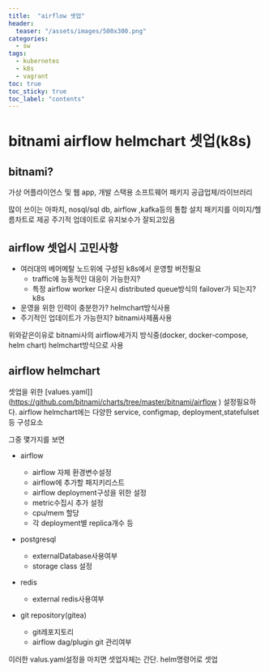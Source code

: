 ```yaml
---
title:  "airflow 셋업"
header:
  teaser: "/assets/images/500x300.png"
categories: 
  - sw
tags:
  - kubernetes
  - k8s
  - vagrant
toc: true
toc_sticky: true
toc_label: "contents"
---
```



bitnami airflow helmchart 셋업(k8s)
=================================================

bitnami?
-------

가상 어플라이언스 및 웹 app, 개발 스택용 소프트웨어 패키지
공급업체/라이브러리

많이 쓰이는 아파치, nosql/sql db, airflow ,kafka등의 
통합 설치 패키지를 이미지/헬름차트로 제공
주기적 업데이트로 유지보수가 잘되고있음


airflow 셋업시 고민사항
---
- 여러대의 베어메탈 노드위에 구성된 k8s에서 운영할 버전필요
  - traffic에 능동적인 대응이 가능한지? 
  - 특정 airflow worker 다운시 distributed queue방식의 failover가 되는지? k8s
- 운영을 위한 인력이 충분한가? helmchart방식사용 
- 주기적인 업데이트가 가능한지? bitnami사제품사용

위와같은이유로 bitnami사의 airflow세가지 방식중(docker, docker-compose, helm chart)
helmchart방식으로 사용


airflow helmchart 
---
셋업을 위한 [values.yaml]](https://github.com/bitnami/charts/tree/master/bitnami/airflow ) 설정필요하다.
airflow helmchart에는
다양한 service, configmap, deployment,statefulset 등 구성요소

그중 몇가지를 보면

- airflow
  - airflow 자체 환경변수설정
  - airflow에 추가할 패지키리스트
  - airflow deployment구성을 위한 설정
  - metric수집시 추가 설정
  - cpu/mem 할당
  - 각 deployment별 replica개수 등

- postgresql
  - externalDatabase사용여부
  - storage class 설정
- redis
  - external redis사용여부
- git repository(gitea)
  - git레포지토리
  - airflow dag/plugin git 관리여부


이러한 valus.yaml설정을 마치면 셋업자체는 간단.
helm명령어로 셋업










